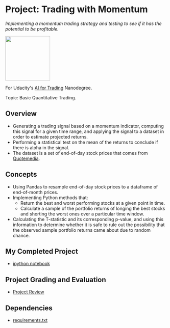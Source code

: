 # Project: Trading with Momentum
*Implementing a momentum trading strategy and testing to see if it has the potential to be profitable.*

<img src="https://github.com/jamesdellinger/ai_for_trading_nanodegree_trading_with_momentum_project/blob/master/aitndlogo.png" height="140">

For Udacity's [AI for Trading](https://www.udacity.com/course/ai-for-trading--nd880) Nanodegree.

Topic: Basic Quantitative Trading.

## Overview
* Generating a trading signal based on a momentum indicator, computing this signal for a given time range, and applying the signal to a dataset in order to estimate projected returns.
* Performing a statistical test on the mean of the returns to conclude if there is alpha in the signal.
* The dataset is a set of end-of-day stock prices that comes from [Quotemedia](http://www.quotemedia.com/).

## Concepts
* Using Pandas to resample end-of-day stock prices to a dataframe of end-of-month prices.
* Implementing Python methods that:
    * Return the best and worst performing stocks at a given point in time.
    * Calculate a sample of the portfolio returns of longing the best stocks and shorting the worst ones over a particular time window.
* Calculating the T-statistic and its corresponding p-value, and using this information to determine whether it is safe to rule out the possibility that the observed sample portfolio returns came about due to random chance.

## My Completed Project
* [ipython notebook](http://nbviewer.jupyter.org/github/jamesdellinger/ai_for_trading_nanodegree_trading_with_momentum_project/blob/master/project_1_starter.ipynb)

## Project Grading and Evaluation
* [Project Review](https://github.com/jamesdellinger/ai_for_trading_nanodegree_trading_with_momentum_project/blob/master/trading_with_momentum_project_review.pdf)

## Dependencies
* [requirements.txt](https://github.com/jamesdellinger/ai_for_trading_nanodegree_trading_with_momentum_project/blob/master/requirements.txt)
